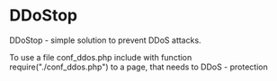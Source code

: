 # DDoStop
DDoStop - simple solution to prevent DDoS attacks. 

To use a file conf_ddos.php include with function require("./conf_ddos.php") to a page, that needs to DDoS - protection
